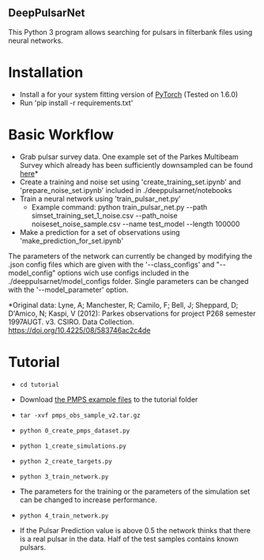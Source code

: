 ## DeepPulsarNet
 
This Python 3 program allows searching for pulsars in filterbank files using neural networks.

# Installation

* Install a for your system fitting version of [PyTorch](http://github.com) (Tested on 1.6.0)
* Run 'pip install -r requirements.txt'


# Basic Workflow

* Grab pulsar survey data. One example set of the Parkes Multibeam Survey which already has been sufficiently downsampled can be found [here](https://uni-bielefeld.sciebo.de/s/LoENwCQgzV8VFMg)\*
* Create a training and noise set using 'create_training_set.ipynb' and 'prepare_noise_set.ipynb' included in ./deeppulsarnet/notebooks
* Train a neural network using 'train_pulsar_net.py'
	* Example command: python train_pulsar_net.py --path simset_training_set_1_noise.csv --path_noise noiseset_noise_sample.csv --name test_model --length 100000
* Make a prediction for a set of observations using 'make_prediction_for_set.ipynb'

The parameters of the network can currently be changed by modifying the .json config files which are given with the '--class_configs' and "-- model_config" options wich use configs included in the ./deeppulsarnet/model_configs folder. Single parameters can be changed with the '--model_parameter' option.

\*Original data:
Lyne, A; Manchester, R; Camilo, F; Bell, J; Sheppard, D; D'Amico, N; Kaspi, V (2012): Parkes observations for project P268 semester 1997AUGT. v3. CSIRO. Data Collection. https://doi.org/10.4225/08/583746ac2c4de


# Tutorial

* `cd tutorial`
* Download [the PMPS example files](https://uni-bielefeld.sciebo.de/s/LoENwCQgzV8VFMg) to the tutorial folder

* `tar -xvf pmps_obs_sample_v2.tar.gz`
* `python 0_create_pmps_dataset.py`
* `python 1_create_simulations.py`
* `python 2_create_targets.py`
* `python 3_train_network.py`
* The parameters for the training or the parameters of the simulation set can be changed to increase performance.
* `python 4_train_network.py`
* If the Pulsar Prediction value is above 0.5 the network thinks that there is a real pulsar in the data. Half of the test samples contains known pulsars.